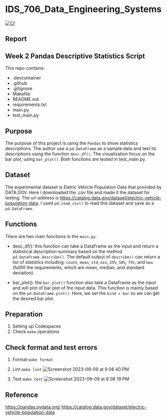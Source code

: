 # IDS_706_Data_Engineering_Systems
[![CI](https://github.com/nogibjj/TianjiRao_Pandas_Desc_Stat_Script/actions/workflows/ci.yml/badge.svg)](https://github.com/nogibjj/TianjiRao_Pandas_Desc_Stat_Script/actions/workflows/ci.yml)

## **Report**
## Week 2 Pandas Descriptive Statistics Script 

This repo contains:   
- .devcontainer     
- .github   
- .gitignore    
- Makefile  
- README.md     
- requirements.txt      
- main.py   
- test_main.py

## Purpose
The purpose of this project is using the `Pandas` to show statistics descriptions. The author use a `pd.DataFrame` as a sample data and test its descriptions using the function `desc_df()`. The visualization focus on the bar plot, using `bar_plot()`. Both functions are tested in test_main.py.

## Dataset
The experimental dataset is Eletric Vehicle Population Data that provided by DATA.GOV. Here I downloaded the .csv file and made it the dataset for testing.
The url address is https://catalog.data.gov/dataset/electric-vehicle-population-data. 
I used `pd.read_csv()` to read this dataset and save as a `pd.DataFrame`.

## Functions
There are two main functions in the `main.py`:
- desc_df(): this function can take a DataFrame as the input and return a statistical description summary based on the method `pd.DataFrame.describe()`. The default output of `describe()` can return a list of statistics including: `count`, `mean`, `std`, `min`, `25%`, `50%`, `75%`, and `max` (fullfill the requirements, which are mean, median, and standard deviation). 

- bar_plot(): the `bar_plot()` function also take a DataFrame as the input and will plot of bar plot of the input data. This function is mainly based on the `pd.DataFrame.plot()`. Here, we set the `kind = bar` so we can get the desired bar plot.


## Preparation
1. Setting up Codespaces
2. Check `make` operations


## Check format and test errors
1. Format `make format`
2. Lint `make lint`
![Screenshot 2023-09-09 at 9 08 40 PM](https://github.com/nogibjj/TianjiRao_Pandas_Desc_Stat_Script/assets/104114843/548859ff-0bb7-4d31-ae35-8db050f10378)

3. Test `make test`
![Screenshot 2023-09-09 at 9 08 19 PM](https://github.com/nogibjj/TianjiRao_Pandas_Desc_Stat_Script/assets/104114843/5aa83440-e867-4b18-a3d2-cd8ffae7588b)


## Reference
https://pandas.pydata.org/
https://catalog.data.gov/dataset/electric-vehicle-population-data
